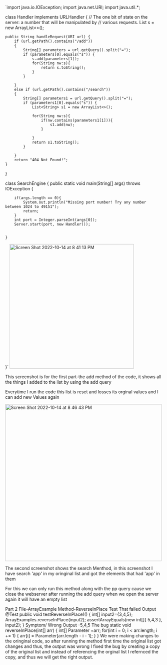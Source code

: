 `import java.io.IOException;
import java.net.URI;
import java.util.*; 

class Handler implements URLHandler {
    // The one bit of state on the server: a number that will be manipulated by
    // various requests.
    List<String> s = new ArrayList<>();

    public String handleRequest(URI url) {
        if (url.getPath().contains("/add")) 
        { 
            String[] parameters = url.getQuery().split("=");
            if (parameters[0].equals("s")) {
                s.add(parameters[1]);
                for(String nw:s){
                    return s.toString();
                }
            }
        
        }
        else if (url.getPath().contains("/search")) 
        { 
            String[] parameters1 = url.getQuery().split("=");
            if (parameters1[0].equals("s")) {
                List<String> s1 = new ArrayList<>();
                
                for(String nw:s){
                    if(nw.contains(parameters1[1])){
                        s1.add(nw);
                    }
                     
                }
                return s1.toString();
            }
        
        }
        return "404 Not Found!";
    }
}

class SearchEngine {
    public static void main(String[] args) throws IOException {
    
        if(args.length == 0){
            System.out.println("Missing port number! Try any number between 1024 to 49151");
            return;
        }
        int port = Integer.parseInt(args[0]);
        Server.start(port, new Handler());

    
    }
}`
  <img width="397" alt="Screen Shot 2022-10-14 at 8 41 13 PM" src="https://user-images.githubusercontent.com/100493743/195967353-af6c11ca-ab57-4869-95a5-67f528aa4e8c.png">

  This screenshot is for the first part-the add method of the code, it shows all the things I added to the list by using the add query
  
  Everytime I run the code this list is reset and losses its orginal values and I can add new Values again
  
  <img width="500" alt="Screen Shot 2022-10-14 at 8 46 43 PM" src="https://user-images.githubusercontent.com/100493743/195967451-57ed45da-1fb4-4811-b6e4-f142e3b7d69b.png">
 
  The second screenshot shows the search Menthod, in this screenshot I have search 'app' in my oringinal list and got the elements that had 'app' in them
  
  For this we can only run this method along with the pp query cause we close the webserver after running the add query when we open the server again it will have an empty list
  
  Part 2
  File-ArrayExample
  Method-ReverseInPlace
  Test That failed Output
  @Test 
	public void testReverseInPlace1() {
    int[] input2={3,4,5};
    ArrayExamples.reverseInPlace(input2);
    assertArrayEquals(new int[]{ 5,4,3 }, input2);
  }
  Symptom/ Wrong Output
  -5,4,5
  The bug
  static void reverseInPlace(int[] arr) {
    int[] Parameter =arr;
    for(int i = 0; i < arr.length; i += 1) {
      arr[i] = Parameter[arr.length - i - 1];
    }
  }
  We were making changes to the oringinal code, so after running the method first time the original list got changes and thus, the output was wrong
  I fixed the bug by creating a copy of the original list and instead of referencing the orginal list I refernced the copy, and thus we will get the right output.
  
